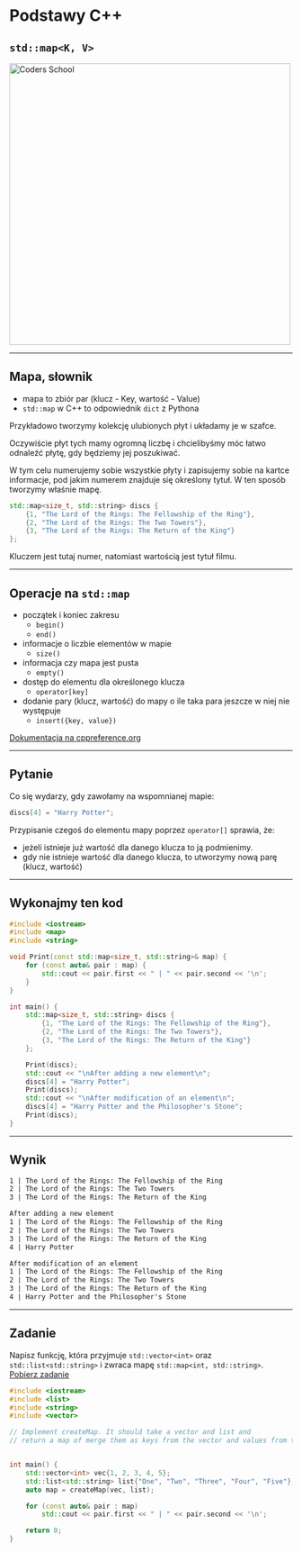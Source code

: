 <!-- .slide: data-background="#111111" -->

# Podstawy C++

## `std::map<K, V>`

<a href="https://coders.school">
    <img width="500" data-src="../img/coders_school_logo.png" alt="Coders School" class="plain">
</a>

___

## Mapa, słownik

* mapa to zbiór par (klucz - Key, wartość - Value)
* `std::map` w C++ to odpowiednik `dict` z Pythona

Przykładowo tworzymy kolekcję ulubionych płyt i układamy je w szafce.
<!-- .element: class="fragment fade-in" --> 
Oczywiście płyt tych mamy ogromną liczbę i chcielibyśmy móc łatwo odnaleźć płytę, gdy będziemy jej poszukiwać.
<!-- .element: class="fragment fade-in" --> 
W tym celu numerujemy sobie wszystkie płyty i zapisujemy sobie na kartce informacje, pod jakim numerem znajduje się określony tytuł. W ten sposób tworzymy właśnie mapę.
<!-- .element: class="fragment fade-in" --> 

```cpp
std::map<size_t, std::string> discs {
    {1, "The Lord of the Rings: The Fellowship of the Ring"},
    {2, "The Lord of the Rings: The Two Towers"},
    {3, "The Lord of the Rings: The Return of the King"}
};
```
<!-- .element: class="fragment fade-in" --> 

Kluczem jest tutaj numer, natomiast wartością jest tytuł filmu.
<!-- .element: class="fragment fade-in" --> 

___

## Operacje na `std::map`

* <!-- .element: class="fragment fade-in" --> początek i koniec zakresu
  * `begin()`
  * `end()`
* <!-- .element: class="fragment fade-in" --> informacje o liczbie elementów w mapie
  * `size()`
* <!-- .element: class="fragment fade-in" --> informacja czy mapa jest pusta
  * `empty()`
* <!-- .element: class="fragment fade-in" --> dostęp do elementu dla określonego klucza
  * `operator[key]`
* <!-- .element: class="fragment fade-in" --> dodanie pary (klucz, wartość) do mapy o ile taka para jeszcze w niej nie występuje
  * `insert({key, value})`

[Dokumentacja na cppreference.org](https://en.cppreference.com/w/cpp/container/map)
<!-- .element: class="fragment fade-in" -->


___

## Pytanie

Co się wydarzy, gdy zawołamy na wspomnianej mapie:

```cpp
discs[4] = "Harry Potter";
```

Przypisanie czegoś do elementu mapy poprzez `operator[]` sprawia, że:
<!-- .element: class="fragment fade-in" -->

* <!-- .element: class="fragment fade-in" --> jeżeli istnieje już wartość dla danego klucza to ją podmienimy.
* <!-- .element: class="fragment fade-in" --> gdy nie istnieje wartość dla danego klucza, to utworzymy nową parę (klucz, wartość)

___
<!-- .slide: style="font-size: 0.8em" -->

## Wykonajmy ten kod

```cpp
#include <iostream>
#include <map>
#include <string>

void Print(const std::map<size_t, std::string>& map) {
    for (const auto& pair : map) {
        std::cout << pair.first << " | " << pair.second << '\n';
    }
}

int main() {
    std::map<size_t, std::string> discs {
        {1, "The Lord of the Rings: The Fellowship of the Ring"},
        {2, "The Lord of the Rings: The Two Towers"},
        {3, "The Lord of the Rings: The Return of the King"}
    };

    Print(discs);
    std::cout << "\nAfter adding a new element\n";
    discs[4] = "Harry Potter";
    Print(discs);
    std::cout << "\nAfter modification of an element\n";
    discs[4] = "Harry Potter and the Philosopher's Stone";
    Print(discs);
}
```

___

## Wynik

```txt
1 | The Lord of the Rings: The Fellowship of the Ring
2 | The Lord of the Rings: The Two Towers
3 | The Lord of the Rings: The Return of the King

After adding a new element
1 | The Lord of the Rings: The Fellowship of the Ring
2 | The Lord of the Rings: The Two Towers
3 | The Lord of the Rings: The Return of the King
4 | Harry Potter

After modification of an element
1 | The Lord of the Rings: The Fellowship of the Ring
2 | The Lord of the Rings: The Two Towers
3 | The Lord of the Rings: The Return of the King
4 | Harry Potter and the Philosopher's Stone
```

___
<!-- .slide: style="font-size: 0.9em" -->

## Zadanie

Napisz funkcję, która przyjmuje `std::vector<int>` oraz `std::list<std::string>` i zwraca mapę `std::map<int, std::string>`. [Pobierz zadanie][task4]

```cpp
#include <iostream>
#include <list>
#include <string>
#include <vector>

// Implement createMap. It should take a vector and list and
// return a map of merge them as keys from the vector and values from the list


int main() {
    std::vector<int> vec{1, 2, 3, 4, 5};
    std::list<std::string> list{"One", "Two", "Three", "Four", "Five"};
    auto map = createMap(vec, list);

    for (const auto& pair : map)
        std::cout << pair.first << " | " << pair.second << '\n';

    return 0;
}
```

[task4]: https://github.com/coders-school/kurs_cpp_podstawowy/tree/module2/module2/task4.cpp
